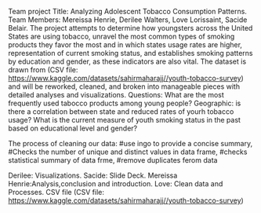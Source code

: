 Team project Title: Analyzing Adolescent Tobacco Consumption Patterns. Team Members: Mereissa Henrie, Derilee Walters, Love Lorissaint, Sacide Belair. The project attempts to determine how youngsters across the United States are using tobacco, unravel the most common types of smoking products they favor the most and in which states usage rates are higher, representation of current smoking status, and establishes smoking patterns by education and gender, as these indicators are also vital. The dataset is drawn from (CSV file: https://www.kaggle.com/datasets/sahirmaharajj//youth-tobacco-survey) and will be reworked, cleaned, and broken into manageable pieces with detailed analyses and visualizations. Questions: What are the most frequently used tabocco products among young people? Geographic: is there a correlation between state and reduced rates of yourh tobacco usage? What is the current measure of youth smoking status in the past based on educational level and gender?

The process of cleaning our data: #use ingo to provide a concise summary, #Checks the number of unique and distinct values in data frame, #checks statistical summary of data frme, #remove duplicates ferom data

Derilee: Visualizations. Sacide: Slide Deck. Mereissa Henrie:Analysis,conclusion and introduction. Love: Clean data and Processes. CSV file (CSV file: https://www.kaggle.com/datasets/sahirmaharajj//youth-tobacco-survey)
